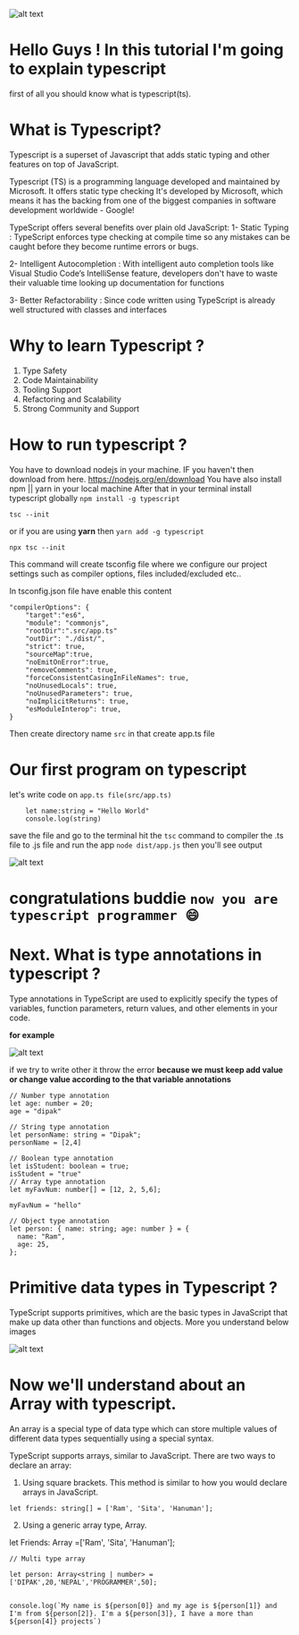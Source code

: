 ![alt text](./images/img.png)

# Hello Guys ! In this tutorial I'm going to explain typescript

first of all you should know what is typescript(ts).

# What is Typescript?

Typescript is a superset of Javascript that adds static typing and other features on top of JavaScript.

Typescript (TS) is a programming language developed and maintained by Microsoft. It offers static type checking
It's developed by Microsoft, which means it has the backing from one of the biggest companies in software
development worldwide - Google!

TypeScript offers several benefits over plain old JavaScript:
1- Static Typing : TypeScript enforces type checking at compile time so any mistakes can
be caught before they become runtime errors or bugs.

2- Intelligent Autocompletion : With intelligent auto completion tools like Visual Studio Code’s
IntelliSense feature,
developers don't have to waste their valuable time looking up documentation for functions

3- Better Refactorability : Since code written using TypeScript is already well structured with classes
and interfaces

# Why to learn Typescript ?

1.  Type Safety
2.  Code Maintainability
3.  Tooling Support
4.  Refactoring and Scalability
5.  Strong Community and Support

# How to run typescript ?

You have to download nodejs in your machine. IF you haven't then download from here. https://nodejs.org/en/download
You have also install npm || yarn in your local machine
After that in your terminal install typescript globally
`npm install -g typescript`

`tsc --init`

or if you are using **yarn** then
`yarn add -g typescript`

`npx tsc --init`

This command will create tsconfig file where we configure our project settings
such as compiler options, files included/excluded etc..

In tsconfig.json file have enable this content

```
"compilerOptions": {
    "target":"es6",
    "module": "commonjs",
    "rootDir":".src/app.ts"
    "outDir": "./dist/",
    "strict": true,
    "sourceMap":true,
    "noEmitOnError":true,
    "removeComments": true,
    "forceConsistentCasingInFileNames": true,
    "noUnusedLocals": true,
    "noUnusedParameters": true,
    "noImplicitReturns": true,
    "esModuleInterop": true,
}

```

Then create directory name `src` in that create app.ts file

# Our first program on typescript

let's write code on `app.ts file(src/app.ts)`

```
    let name:string = "Hello World"
    console.log(string)
```

save the file and go to the terminal hit the `tsc` command to compiler the .ts file to .js file
and run the app `node dist/app.js` then you'll see output

![alt text](./images/congrate.jpg)

# congratulations buddie `now you are typescript programmer 😄`

# Next. What is type annotations in typescript ?

Type annotations in TypeScript are used to explicitly specify the types of variables, function parameters, return values, and other elements in your code.

**for example**

![alt text](./images/annotation.png)


if we try to write other it throw the error
**because we must keep add value or change value according to the that variable annotations**
```
// Number type annotation
let age: number = 20;
age = "dipak"

// String type annotation
let personName: string = "Dipak";
personName = [2,4]

// Boolean type annotation
let isStudent: boolean = true;
isStudent = "true"
// Array type annotation
let myFavNum: number[] = [12, 2, 5,6];

myFavNum = "hello"

// Object type annotation
let person: { name: string; age: number } = {
  name: "Ram",
  age: 25,
};
```



# Primitive data types in Typescript ?
TypeScript supports primitives, which are the basic types in JavaScript that make up data other than functions and objects.
More you understand below images

![alt text](./images/datatypes.jpg)




# Now we'll understand about an Array with typescript. 

An array is a special type of data type which can store multiple values of different data types sequentially using a special syntax.

TypeScript supports arrays, similar to JavaScript. There are two ways to declare an array:

1. Using square brackets. This method is similar to how you would declare arrays in JavaScript.
```
let friends: string[] = ['Ram', 'Sita', 'Hanuman'];
```

2. Using a generic array type, Array<elementType>.

let Friends: Array<string> =['Ram', 'Sita', 'Hanuman'];

```
// Multi type array

let person: Array<string | number> = ['DIPAK',20,'NEPAL','PROGRAMMER',50];


console.log(`My name is ${person[0]} and my age is ${person[1]} and I'm from ${person[2]}. I'm a ${person[3]}, I have a more than ${person[4]} projects`)
```